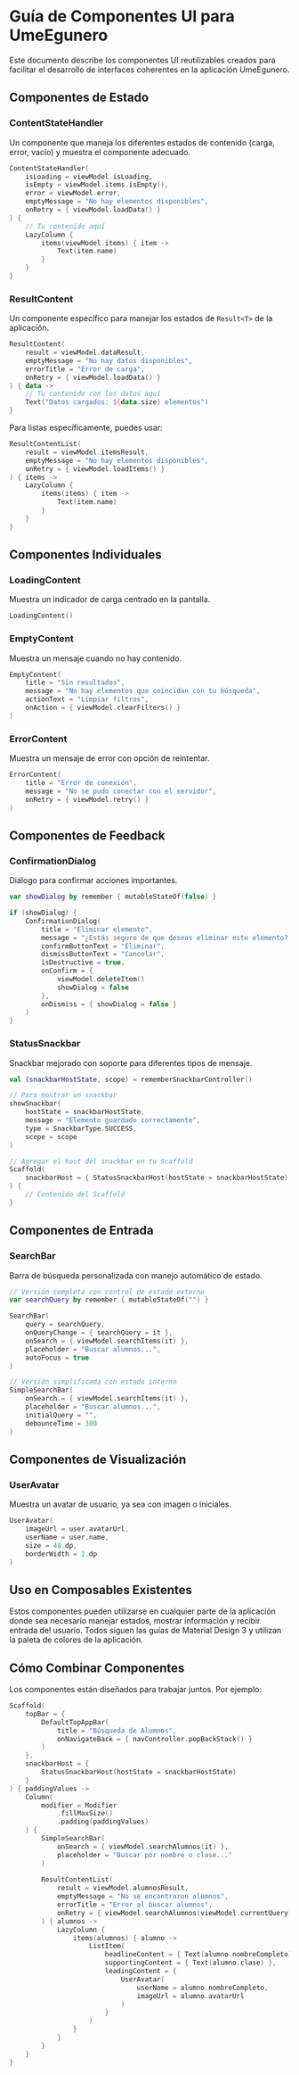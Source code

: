 # Guía de Componentes UI para UmeEgunero

Este documento describe los componentes UI reutilizables creados para facilitar el desarrollo de interfaces coherentes en la aplicación UmeEgunero.

## Componentes de Estado

### ContentStateHandler

Un componente que maneja los diferentes estados de contenido (carga, error, vacío) y muestra el componente adecuado.

```kotlin
ContentStateHandler(
    isLoading = viewModel.isLoading,
    isEmpty = viewModel.items.isEmpty(),
    error = viewModel.error,
    emptyMessage = "No hay elementos disponibles",
    onRetry = { viewModel.loadData() }
) {
    // Tu contenido aquí
    LazyColumn {
        items(viewModel.items) { item ->
            Text(item.name)
        }
    }
}
```

### ResultContent

Un componente específico para manejar los estados de `Result<T>` de la aplicación.

```kotlin
ResultContent(
    result = viewModel.dataResult,
    emptyMessage = "No hay datos disponibles",
    errorTitle = "Error de carga",
    onRetry = { viewModel.loadData() }
) { data ->
    // Tu contenido con los datos aquí
    Text("Datos cargados: ${data.size} elementos")
}
```

Para listas específicamente, puedes usar:

```kotlin
ResultContentList(
    result = viewModel.itemsResult,
    emptyMessage = "No hay elementos disponibles",
    onRetry = { viewModel.loadItems() }
) { items ->
    LazyColumn {
        items(items) { item ->
            Text(item.name)
        }
    }
}
```

## Componentes Individuales

### LoadingContent

Muestra un indicador de carga centrado en la pantalla.

```kotlin
LoadingContent()
```

### EmptyContent

Muestra un mensaje cuando no hay contenido.

```kotlin
EmptyContent(
    title = "Sin resultados",
    message = "No hay elementos que coincidan con tu búsqueda",
    actionText = "Limpiar filtros",
    onAction = { viewModel.clearFilters() }
)
```

### ErrorContent

Muestra un mensaje de error con opción de reintentar.

```kotlin
ErrorContent(
    title = "Error de conexión",
    message = "No se pudo conectar con el servidor",
    onRetry = { viewModel.retry() }
)
```

## Componentes de Feedback

### ConfirmationDialog

Diálogo para confirmar acciones importantes.

```kotlin
var showDialog by remember { mutableStateOf(false) }

if (showDialog) {
    ConfirmationDialog(
        title = "Eliminar elemento",
        message = "¿Estás seguro de que deseas eliminar este elemento? Esta acción no se puede deshacer.",
        confirmButtonText = "Eliminar",
        dismissButtonText = "Cancelar",
        isDestructive = true,
        onConfirm = {
            viewModel.deleteItem()
            showDialog = false
        },
        onDismiss = { showDialog = false }
    )
}
```

### StatusSnackbar

Snackbar mejorado con soporte para diferentes tipos de mensaje.

```kotlin
val (snackbarHostState, scope) = rememberSnackbarController()

// Para mostrar un snackbar
showSnackbar(
    hostState = snackbarHostState,
    message = "Elemento guardado correctamente",
    type = SnackbarType.SUCCESS,
    scope = scope
)

// Agregar el host del snackbar en tu Scaffold
Scaffold(
    snackbarHost = { StatusSnackbarHost(hostState = snackbarHostState) }
) {
    // Contenido del Scaffold
}
```

## Componentes de Entrada

### SearchBar

Barra de búsqueda personalizada con manejo automático de estado.

```kotlin
// Versión completa con control de estado externo
var searchQuery by remember { mutableStateOf("") }

SearchBar(
    query = searchQuery,
    onQueryChange = { searchQuery = it },
    onSearch = { viewModel.searchItems(it) },
    placeholder = "Buscar alumnos...",
    autoFocus = true
)

// Versión simplificada con estado interno
SimpleSearchBar(
    onSearch = { viewModel.searchItems(it) },
    placeholder = "Buscar alumnos...",
    initialQuery = "",
    debounceTime = 300
)
```

## Componentes de Visualización

### UserAvatar

Muestra un avatar de usuario, ya sea con imagen o iniciales.

```kotlin
UserAvatar(
    imageUrl = user.avatarUrl,
    userName = user.name,
    size = 48.dp,
    borderWidth = 2.dp
)
```

## Uso en Composables Existentes

Estos componentes pueden utilizarse en cualquier parte de la aplicación donde sea necesario manejar estados, mostrar información y recibir entrada del usuario. Todos siguen las guías de Material Design 3 y utilizan la paleta de colores de la aplicación.

## Cómo Combinar Componentes

Los componentes están diseñados para trabajar juntos. Por ejemplo:

```kotlin
Scaffold(
    topBar = {
        DefaultTopAppBar(
            title = "Búsqueda de Alumnos",
            onNavigateBack = { navController.popBackStack() }
        )
    },
    snackbarHost = {
        StatusSnackbarHost(hostState = snackbarHostState)
    }
) { paddingValues ->
    Column(
        modifier = Modifier
            .fillMaxSize()
            .padding(paddingValues)
    ) {
        SimpleSearchBar(
            onSearch = { viewModel.searchAlumnos(it) },
            placeholder = "Buscar por nombre o clase..."
        )
        
        ResultContentList(
            result = viewModel.alumnosResult,
            emptyMessage = "No se encontraron alumnos",
            errorTitle = "Error al buscar alumnos",
            onRetry = { viewModel.searchAlumnos(viewModel.currentQuery) }
        ) { alumnos ->
            LazyColumn {
                items(alumnos) { alumno ->
                    ListItem(
                        headlineContent = { Text(alumno.nombreCompleto) },
                        supportingContent = { Text(alumno.clase) },
                        leadingContent = {
                            UserAvatar(
                                userName = alumno.nombreCompleto,
                                imageUrl = alumno.avatarUrl
                            )
                        }
                    )
                }
            }
        }
    }
}
```
